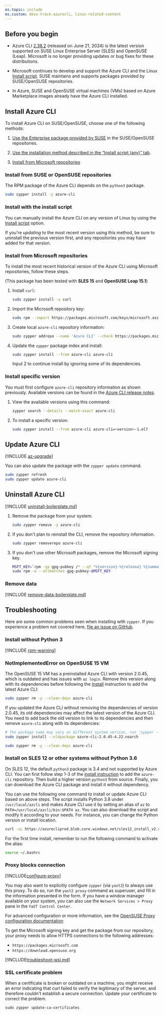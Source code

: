 ```yaml
---
ms.topic: include
ms.custom: devx-track-azurecli, linux-related-content
---
```


## Before you begin

- Azure CLI [2.38.2][03] (released on June 21, 2024) is the latest version supported on SUSE Linux
  Enterprise Server (SLES) and OpenSUSE (Leap). Microsoft is no longer providing updates or bug
  fixes for these distributions.

- Microsoft continues to develop and support the Azure CLI and the Linux [Install script][02]. SUSE
  maintains and supports packages provided by SUSE/OpenSUSE repositories.

- In Azure, SUSE and OpenSUSE virtual machines (VMs) based on Azure Marketplace images already have
  the Azure CLI installed.

## Install Azure CLI

To install Azure CLI on SUSE/OpenSUSE, choose one of the following methods:

1. [Use the Enterprise package provided by SUSE][06] in the SUSE/OpenSUSE repositories.

1. [Use the installation method described in the “Install script (any)” tab][05].

1. [Install from Microsoft repositories][05]

### Install from SUSE or OpenSUSE repositories

The RPM package of the Azure CLI depends on the `python3` package.

   ```bash
   sudo zypper install -y azure-cli
   ```

### Install with the install script

You can manually install the Azure CLI on any version of Linux by using the [Install script][02]
option.

If you're _updating_ to the most recent version using this method, be sure to uninstall the previous
version first, and any repositories you may have added for that version.

### Install from Microsoft repositories

To install the most recent historical version of the Azure CLI using Microsoft repositories, follow
these steps.

(This package has been tested with **SLES 15** and **OpenSUSE Leap 15.1**)

1. Install `curl`:

   ```bash
   sudo zypper install -y curl
   ```

1. Import the Microsoft repository key:

   ```bash
   sudo rpm --import https://packages.microsoft.com/keys/microsoft.asc
   ```

1. Create local `azure-cli` repository information:

   ```bash
   sudo zypper addrepo --name 'Azure CLI' --check https://packages.microsoft.com/yumrepos/azure-cli azure-cli
   ```

1. Update the `zypper` package index and install:

   ```bash
   sudo zypper install --from azure-cli azure-cli
   ```

   Input 2 to continue install by ignoring some of its dependencies.

### Install specific version

You must first configure `azure-cli` repository information as shown previously. Available versions
can be found in the [Azure CLI release notes][01].

1. View the available versions using this command:

   ```bash
   zypper search --details --match-exact azure-cli
   ```

1. To install a specific version:

   ```bash
   sudo zypper install --from azure-cli azure-cli=<version>-1.el7
   ```

## Update Azure CLI

[!INCLUDE [az-upgrade](az-upgrade.md)]

You can also update the package with the `zypper update` command.

```bash
sudo zypper refresh
sudo zypper update azure-cli
```

## Uninstall Azure CLI

[!INCLUDE [uninstall-boilerplate.md](uninstall-boilerplate.md)]

1. Remove the package from your system.

    ```bash
    sudo zypper remove -y azure-cli
    ```

1. If you don't plan to reinstall the CLI, remove the repository information.

   ```bash
   sudo zypper removerepo azure-cli
   ```

1. If you don't use other Microsoft packages, remove the Microsoft signing key.

   ```bash
   MSFT_KEY=`rpm -qa gpg-pubkey /* --qf "%{version}-%{release} %{summary}\n" | grep Microsoft | awk '{print $1}'`
   sudo rpm -e --allmatches gpg-pubkey-$MSFT_KEY
   ```

### Remove data

[!INCLUDE [remove-data-boilerplate.md](remove-data-boilerplate.md)]

## Troubleshooting

Here are some common problems seen when installing with `zypper`. If you experience a problem not
covered here, [file an issue on GitHub][07].

### Install without Python 3

[!INCLUDE [rpm-warning](rpm-warning.md)]

### NotImplementedError on OpenSUSE 15 VM

The OpenSUSE 15 VM has a preinstalled Azure CLI with version 2.0.45, which is outdated and has
issues with `az login`. Remove this version along with its dependencies before following the
[Install][04] instruction to add the latest Azure CLI:

```bash
sudo zypper rm -y --clean-deps azure-cli
```

If you updated the Azure CLI without removing the dependencies of version 2.0.45, its old
dependencies may affect the latest version of the Azure CLI. You need to add back the old version to
link to its dependencies and then remove `azure-cli` along with its dependencies:

```bash
# The package name may vary on different system version, run 'zypper --no-refresh info azure-cli' to check the source package format
sudo zypper install --oldpackage azure-cli-2.0.45-4.22.noarch

sudo zypper rm -y --clean-deps azure-cli
```

### Install on SLES 12 or other systems without Python 3.6

On SLES 12, the default `python3` package is 3.4 and not supported by Azure CLI. You can first
follow step 1-3 of the [install instruction][04] to add the `azure-cli` repository. Then build a
higher version `python3` from source. Finally, you can download the Azure CLI package and install it
without dependency.

You can use the following one command to install or update Azure CLI based on above steps. The
script installs Python 3.8 under `/usr/local/azcli` and makes Azure CLI use it by setting an alias
of `az` to `PATH=/usr/local/azcli/bin:$PATH az`. You can also download the script and modify it
according to your needs. For instance, you can change the Python version or install location.

```bash
curl -sL https://azurecliprod.blob.core.windows.net/sles12_install_v2.sh | sudo bash
```

For the first time install, remember to run the following command to activate the alias:

```bash
source ~/.bashrc
```

### Proxy blocks connection

[!INCLUDE[configure-proxy](configure-proxy.md)]

You may also want to explicitly configure `zypper` (via `yast2`) to always use this proxy. To do so,
run the `yast2 proxy` command as superuser, and fill in the information presented in the form. If
you have a window manager available on your system, you can also use the `Network Services > Proxy`
pane in the `YaST Control Center`.

For advanced configuration or more information, see the
[OpenSUSE Proxy configuration documentation][08]

To get the Microsoft signing key and get the package from our repository, your proxy needs to allow
HTTPS connections to the following addresses:

- `https://packages.microsoft.com`
- `https://download.opensuse.org`

[!INCLUDE[troubleshoot-wsl.md](troubleshoot-wsl.md)]

### SSL certificate problem

When a certificate is broken or outdated on a machine, you might receive an error indicating that
curl failed to verify the legitimacy of the server, and therefore couldn't establish a secure
connection. Update your certificate to correct the problem.

```bach
sudo zypper update-ca-certificates
```

<!-- link references -->

[01]: ../release-notes-azure-cli.md
[02]: /cli/azure/install-azure-cli-linux?pivots=script
[03]: /cli/azure/release-notes-azure-cli#june-21-2024
[04]: #install-azure-cli
[05]: #install-from-microsoft-repositories
[06]: #install-from-suse-or-opensuse-repositories
[07]: https://github.com/Azure/azure-cli/issues
[08]: https://www.suse.com/documentation/slms1/book_slms/data/sec_wy_config_updates_proxy.html
